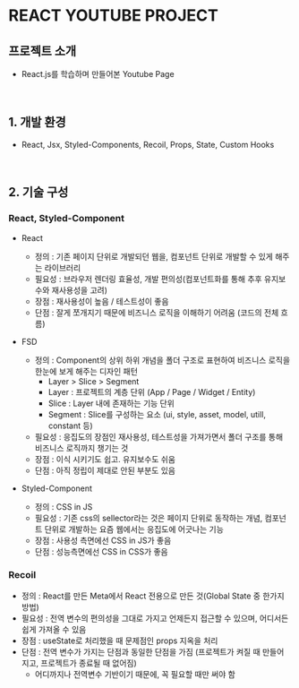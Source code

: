 # REACT YOUTUBE PROJECT


## 프로젝트 소개

- React.js를 학습하며 만들어본 Youtube Page

<br>

## 1. 개발 환경

- React, Jsx, Styled-Components, Recoil, Props, State, Custom Hooks

<br>

## 2. 기술 구성

### React, Styled-Component

- React
    - 정의 : 기존 페이지 단위로 개발되던 웹을, 컴포넌트 단위로 개발할 수 있게 해주는 라이브러리
    - 필요성 : 브라우저 렌더링 효율성,  개발 편의성(컴포넌트화를 통해 추후 유지보수와 재사용성을 고려)
    - 장점 : 재사용성이 높음 / 테스트성이 좋음 
    - 단점 : 잘게 쪼개지기 때문에 비즈니스 로직을 이해하기 어려움 (코드의 전체 흐름)

- FSD
    - 정의 : Component의 상위 하위 개념을 폴더 구조로 표현하여 비즈니스 로직을 한눈에 보게 해주는 디자인 패턴
        - Layer > Slice > Segment 
        - Layer : 프로젝트의 계층 단위 (App / Page / Widget / Entity)
        - Slice :  Layer 내에 존재하는 기능 단위
        - Segment : Slice를 구성하는 요소 (ui, style, asset, model, utill, constant 등)
    - 필요성 : 응집도의 장점인 재사용성, 테스트성을 가져가면서 폴더 구조를 통해 비즈니스 로직까지 챙기는 것
    - 장점 : 이식 시키기도 쉽고. 유지보수도 쉬움 
    - 단점 : 아직 정립이 제대로 안된 부분도 있음

- Styled-Component
    - 정의 : CSS in JS
    - 필요성 : 기존 css의 sellector라는 것은 페이지 단위로 동작하는 개념, 컴포넌트 단위로 개발하는 요즘 웹에서는 응집도에 어긋나는 기능
    - 장점 : 사용성 측면에선 CSS in JS가 좋음
    - 단점 : 성능측면에선 CSS in CSS가 좋음
    
### Recoil

- 정의 : React를 만든 Meta에서 React 전용으로 만든 것(Global State 중 한가지 방법)
- 필요성 : 전역 변수의 편의성을 그대로 가지고 언제든지 접근할 수 있으며, 어디서든 쉽게 가져올 수 있음
- 장점 : useState로 처리했을 때 문제점인 props 지옥을 처리 
- 단점 : 전역 변수가 가지는 단점과 동일한 단점을 가짐 (프로젝트가 켜질 때 만들어지고, 프로젝트가 종료될 때 없어짐)
    - 어디까지나 전역변수 기반이기 때문에, 꼭 필요할 때만 써야 함
